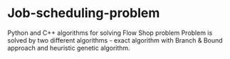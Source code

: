 # Job-scheduling-problem
Python and C++ algorithms for solving Flow Shop problem
Problem is solved by two different algorithms - exact algorithm with Branch & Bound approach and heuristic genetic algorithm.
